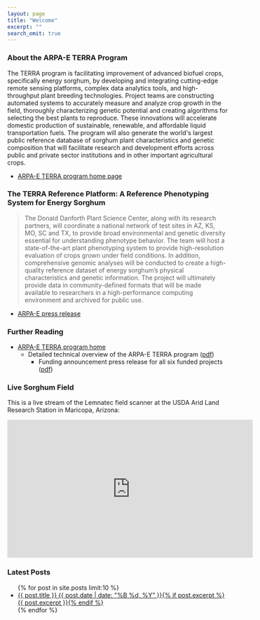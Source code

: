 ```yaml
---
layout: page
title: "Welcome"
excerpt: ""
search_omit: true
---
```


### About the ARPA-E TERRA Program

The TERRA program is facilitating improvement of advanced biofuel crops, specifically energy sorghum, by developing and integrating cutting-edge remote sensing platforms, complex data analytics tools, and high-throughput plant breeding technologies.
Project teams are constructing automated systems to accurately measure and analyze crop growth in the field, thoroughly characterizing genetic potential and creating algorithms for selecting the best plants to reproduce.
These innovations will accelerate domestic production of sustainable, renewable, and affordable liquid transportation fuels.
The program will also generate the world's largest public reference database of sorghum plant characteristics and genetic composition that will facilitate research and development efforts across public and private sector institutions and in other important agricultural crops.

* [ARPA-E TERRA program home page](http://arpa-e.energy.gov/?q=programs/terra)

### The TERRA Reference Platform: A Reference Phenotyping System for Energy Sorghum

> The Donald Danforth Plant Science Center, along with its research partners, will coordinate a national network of test sites in AZ, KS, MO, SC and TX, to provide broad environmental and genetic diversity essential for understanding phenotype behavior.
The team will host a state-of-the-art plant phenotyping system to provide high-resolution evaluation of crops grown under field conditions.
In addition, comprehensive genomic analyses will be conducted to create a high-quality reference dataset of energy sorghum’s physical characteristics and genetic information.
The project will ultimately provide data in community-defined formats that will be made available to researchers in a high-performance computing environment and archived for public use.

- [ARPA-E press release](http://arpa-e.energy.gov/sites/default/files/documents/files/TERRA%20Project%20Descriptions_FINAL_v2.pdf)

### Further Reading

* [ARPA-E TERRA program home](http://arpa-e.energy.gov/?q=programs/terra)
  * Detailed technical overview of the ARPA-E TERRA program ([pdf](http://arpa-e.energy.gov/sites/default/files/documents/files/TERRA_ProgramOverview.pdf))
    * Funding announcement press release for all six funded projects ([pdf]())
    

### Live Sorghum Field

This is a live stream of the Lemnatec field scanner at the USDA Arid Land Research Station in Maricopa, Arizona:


<iframe width="560" height="315" src="https://www.youtube-nocookie.com/embed/Pp6IdkPtFC8?rel=0" frameborder="0" allowfullscreen></iframe>


### Latest Posts

<ul class="post-list">
{% for post in site.posts limit:10 %} 
  <li><article><a href="{{ site.url }}{{ post.url }}">{{ post.title }} <span class="entry-date"><time datetime="{{ post.date | date_to_xmlschema }}">{{ post.date | date: "%B %d, %Y" }}</time></span>{% if post.excerpt %} <span class="excerpt">{{ post.excerpt }}</span>{% endif %}</a></article></li>
{% endfor %}
</ul>
